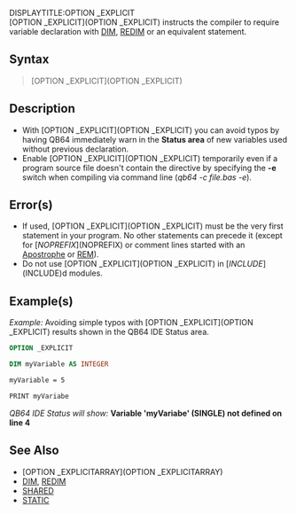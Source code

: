 DISPLAYTITLE:OPTION _EXPLICIT  
[OPTION _EXPLICIT](OPTION _EXPLICIT) instructs the compiler to require variable declaration with [DIM](DIM), [REDIM](REDIM) or an equivalent statement.


## Syntax

>  [OPTION _EXPLICIT](OPTION _EXPLICIT)


## Description

* With [OPTION _EXPLICIT](OPTION _EXPLICIT) you can avoid typos by having QB64 immediately warn in the **Status area** of new variables used without previous declaration.
* Enable [OPTION _EXPLICIT](OPTION _EXPLICIT) temporarily even if a program source file doesn't contain the directive by specifying the **-e** switch when compiling via command line (*qb64 -c file.bas -e*).


## Error(s)

* If used, [OPTION _EXPLICIT](OPTION _EXPLICIT) must be the very first statement in your program. No other statements can precede it (except for [$NOPREFIX]($NOPREFIX) or comment lines started with an [Apostrophe](Apostrophe) or [REM](REM)).
* Do not use [OPTION _EXPLICIT](OPTION _EXPLICIT) in [$INCLUDE]($INCLUDE)d modules.


## Example(s)

*Example:* Avoiding simple typos with [OPTION _EXPLICIT](OPTION _EXPLICIT) results shown in the QB64 IDE Status area.

```vb
OPTION _EXPLICIT

DIM myVariable AS INTEGER

myVariable = 5

PRINT myVariabe

```

*QB64 IDE Status will show:*
**Variable 'myVariabe' (SINGLE) not defined on line 4**


## See Also

* [OPTION _EXPLICITARRAY](OPTION _EXPLICITARRAY)
* [DIM](DIM), [REDIM](REDIM)
* [SHARED](SHARED)
* [STATIC](STATIC)




